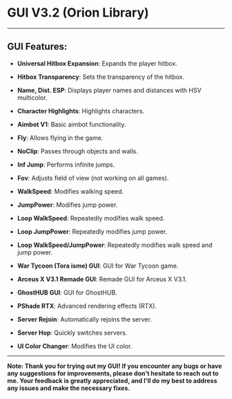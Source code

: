 # GUI V3.2 (Orion Library)

---

## GUI Features:

- **Universal Hitbox Expansion**: Expands the player hitbox.

- **Hitbox Transparency**: Sets the transparency of the hitbox.

- **Name, Dist. ESP**: Displays player names and distances with HSV multicolor.

- **Character Highlights**: Highlights characters.

- **Aimbot V1**: Basic aimbot functionality.

- **Fly**: Allows flying in the game.

- **NoClip**: Passes through objects and walls.

- **Inf Jump**: Performs infinite jumps.

- **Fov**: Adjusts field of view (not working on all games).

- **WalkSpeed**: Modifies walking speed.

- **JumpPower**: Modifies jump power.

- **Loop WalkSpeed**: Repeatedly modifies walk speed.

- **Loop JumpPower**: Repeatedly modifies jump power.

- **Loop WalkSpeed/JumpPower**: Repeatedly modifies walk speed and jump power.

- **War Tycoon (Tora isme) GUI**: GUI for War Tycoon game.

- **Arceus X V3.1 Remade GUI**: Remade GUI for Arceus X V3.1.

- **GhostHUB GUI**: GUI for GhostHUB.

- **PShade RTX**: Advanced rendering effects (RTX).

- **Server Rejoin**: Automatically rejoins the server.

- **Server Hop**: Quickly switches servers.

- **UI Color Changer**: Modifies the UI color.

---

**Note: Thank you for trying out my GUI! If you encounter any bugs or have any suggestions for improvements, please don't hesitate to reach out to me. Your feedback is greatly appreciated, and I'll do my best to address any issues and make the necessary fixes.**
